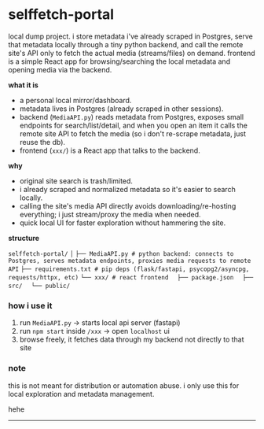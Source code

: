 # selffetch-portal

local dump project. i store metadata i've already scraped in Postgres, serve that metadata locally through a tiny python backend, and call the remote site's API only to fetch the actual media (streams/files) on demand. frontend is a simple React app for browsing/searching the local metadata and opening media via the backend.

**what it is**
- a personal local mirror/dashboard.
- metadata lives in Postgres (already scraped in other sessions).
- backend (`MediaAPI.py`) reads metadata from Postgres, exposes small endpoints for search/list/detail, and when you open an item it calls the remote site API to fetch the media (so i don't re-scrape metadata, just reuse the db).
- frontend (`xxx/`) is a React app that talks to the backend.

**why**
- original site search is trash/limited.
- i already scraped and normalized metadata so it's easier to search locally.
- calling the site's media API directly avoids downloading/re-hosting everything; i just stream/proxy the media when needed.
- quick local UI for faster exploration without hammering the site.

**structure**

```selffetch-portal/```
```│```
```├── MediaAPI.py # python backend: connects to Postgres, serves metadata endpoints, proxies media requests to remote API```
```├── requirements.txt # pip deps (flask/fastapi, psycopg2/asyncpg, requests/httpx, etc)```
```└── xxx/ # react frontend```
```  ├── package.json```
```  ├── src/```
```  └── public/```


### how i use it
1. run `MediaAPI.py` → starts local api server (fastapi)
2. run `npm start` inside `/xxx` → open `localhost` ui
3. browse freely, it fetches data through my backend not directly to that site

### note
this is not meant for distribution or automation abuse.
i only use this for local exploration and metadata management.

hehe

---
